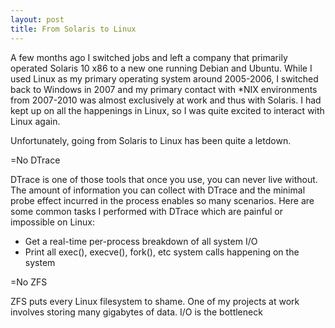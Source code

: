 ```yaml
---
layout: post
title: From Solaris to Linux
---
```


A few months ago I switched jobs and left a company that primarily operated Solaris 10 x86 to a new one running Debian and Ubuntu. While I used Linux as my primary operating system around 2005-2006, I switched back to Windows in 2007 and my primary contact with *NIX environments from 2007-2010 was almost exclusively at work and thus with Solaris. I had kept up on all the happenings in Linux, so I was quite excited to interact with Linux again.

Unfortunately, going from Solaris to Linux has been quite a letdown.

=No DTrace

DTrace is one of those tools that once you use, you can never live without. The amount of information you can collect with DTrace and the minimal probe effect incurred in the process enables so many scenarios. Here are some common tasks I performed with DTrace which are painful or impossible on Linux:

* Get a real-time per-process breakdown of all system I/O
* Print all exec(), execve(), fork(), etc system calls happening on the system

=No ZFS

ZFS puts every Linux filesystem to shame. One of my projects at work involves storing many gigabytes of data. I/O is the bottleneck
